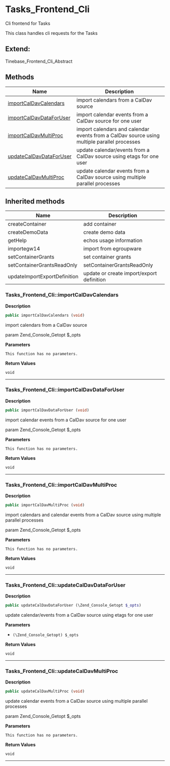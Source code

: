 # Tasks_Frontend_Cli  

Cli frontend for Tasks

This class handles cli requests for the Tasks  



## Extend:

Tinebase_Frontend_Cli_Abstract

## Methods

| Name | Description |
|------|-------------|
|[importCalDavCalendars](#tasks_frontend_cliimportcaldavcalendars)|import calendars from a CalDav source|
|[importCalDavDataForUser](#tasks_frontend_cliimportcaldavdataforuser)|import calendar events from a CalDav source for one user|
|[importCalDavMultiProc](#tasks_frontend_cliimportcaldavmultiproc)|import calendars and calendar events from a CalDav source using multiple parallel processes|
|[updateCalDavDataForUser](#tasks_frontend_cliupdatecaldavdataforuser)|update calendar/events from a CalDav source using etags for one user|
|[updateCalDavMultiProc](#tasks_frontend_cliupdatecaldavmultiproc)|update calendar events from a CalDav source using multiple parallel processes|

## Inherited methods

| Name | Description |
|------|-------------|
|createContainer|add container|
|createDemoData|create demo data|
|getHelp|echos usage information|
|importegw14|import from egroupware|
|setContainerGrants|set container grants|
|setContainerGrantsReadOnly|setContainerGrantsReadOnly|
|updateImportExportDefinition|update or create import/export definition|



### Tasks_Frontend_Cli::importCalDavCalendars  

**Description**

```php
public importCalDavCalendars (void)
```

import calendars from a CalDav source 

param Zend_Console_Getopt $_opts 

**Parameters**

`This function has no parameters.`

**Return Values**

`void`


<hr />


### Tasks_Frontend_Cli::importCalDavDataForUser  

**Description**

```php
public importCalDavDataForUser (void)
```

import calendar events from a CalDav source for one user 

param Zend_Console_Getopt $_opts 

**Parameters**

`This function has no parameters.`

**Return Values**

`void`


<hr />


### Tasks_Frontend_Cli::importCalDavMultiProc  

**Description**

```php
public importCalDavMultiProc (void)
```

import calendars and calendar events from a CalDav source using multiple parallel processes 

param Zend_Console_Getopt $_opts 

**Parameters**

`This function has no parameters.`

**Return Values**

`void`


<hr />


### Tasks_Frontend_Cli::updateCalDavDataForUser  

**Description**

```php
public updateCalDavDataForUser (\Zend_Console_Getopt $_opts)
```

update calendar/events from a CalDav source using etags for one user 

 

**Parameters**

* `(\Zend_Console_Getopt) $_opts`

**Return Values**

`void`


<hr />


### Tasks_Frontend_Cli::updateCalDavMultiProc  

**Description**

```php
public updateCalDavMultiProc (void)
```

update calendar events from a CalDav source using multiple parallel processes 

param Zend_Console_Getopt $_opts 

**Parameters**

`This function has no parameters.`

**Return Values**

`void`


<hr />


